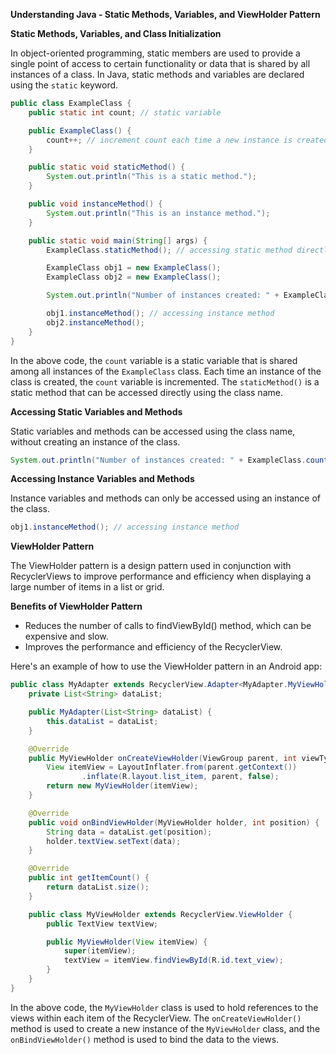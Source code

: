 **Understanding Java - Static Methods, Variables, and ViewHolder Pattern**

**Static Methods, Variables, and Class Initialization**

In object-oriented programming, static members are used to provide a single point of access to certain functionality or data that is shared by all instances of a class. In Java, static methods and variables are declared using the `static` keyword.

```java
public class ExampleClass {
    public static int count; // static variable

    public ExampleClass() {
        count++; // increment count each time a new instance is created
    }

    public static void staticMethod() {
        System.out.println("This is a static method.");
    }

    public void instanceMethod() {
        System.out.println("This is an instance method.");
    }

    public static void main(String[] args) {
        ExampleClass.staticMethod(); // accessing static method directly

        ExampleClass obj1 = new ExampleClass();
        ExampleClass obj2 = new ExampleClass();

        System.out.println("Number of instances created: " + ExampleClass.count); // accessing static variable

        obj1.instanceMethod(); // accessing instance method
        obj2.instanceMethod();
    }
}
```

In the above code, the `count` variable is a static variable that is shared among all instances of the `ExampleClass` class. Each time an instance of the class is created, the `count` variable is incremented. The `staticMethod()` is a static method that can be accessed directly using the class name.

**Accessing Static Variables and Methods**

Static variables and methods can be accessed using the class name, without creating an instance of the class.

```java
System.out.println("Number of instances created: " + ExampleClass.count); // accessing static variable
```

**Accessing Instance Variables and Methods**

Instance variables and methods can only be accessed using an instance of the class.

```java
obj1.instanceMethod(); // accessing instance method
```

**ViewHolder Pattern**

The ViewHolder pattern is a design pattern used in conjunction with RecyclerViews to improve performance and efficiency when displaying a large number of items in a list or grid.

**Benefits of ViewHolder Pattern**

* Reduces the number of calls to findViewById() method, which can be expensive and slow.
* Improves the performance and efficiency of the RecyclerView.

Here's an example of how to use the ViewHolder pattern in an Android app:

```java
public class MyAdapter extends RecyclerView.Adapter<MyAdapter.MyViewHolder> {
    private List<String> dataList;

    public MyAdapter(List<String> dataList) {
        this.dataList = dataList;
    }

    @Override
    public MyViewHolder onCreateViewHolder(ViewGroup parent, int viewType) {
        View itemView = LayoutInflater.from(parent.getContext())
                .inflate(R.layout.list_item, parent, false);
        return new MyViewHolder(itemView);
    }

    @Override
    public void onBindViewHolder(MyViewHolder holder, int position) {
        String data = dataList.get(position);
        holder.textView.setText(data);
    }

    @Override
    public int getItemCount() {
        return dataList.size();
    }

    public class MyViewHolder extends RecyclerView.ViewHolder {
        public TextView textView;

        public MyViewHolder(View itemView) {
            super(itemView);
            textView = itemView.findViewById(R.id.text_view);
        }
    }
}
```

In the above code, the `MyViewHolder` class is used to hold references to the views within each item of the RecyclerView. The `onCreateViewHolder()` method is used to create a new instance of the `MyViewHolder` class, and the `onBindViewHolder()` method is used to bind the data to the views.